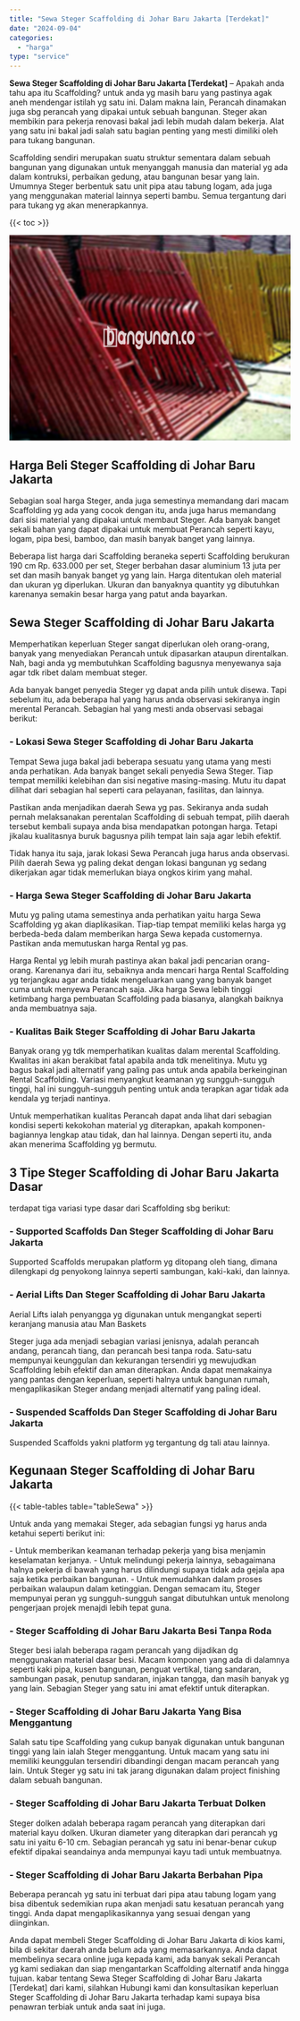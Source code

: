 ```yaml
---
title: "Sewa Steger Scaffolding di Johar Baru Jakarta [Terdekat]"
date: "2024-09-04"
categories: 
  - "harga"
type: "service"
---
```


**Sewa Steger Scaffolding di Johar Baru Jakarta \[Terdekat\]** – Apakah anda tahu apa itu Scaffolding? untuk anda yg masih baru yang pastinya agak aneh mendengar istilah yg satu ini. Dalam makna lain, Perancah dinamakan juga sbg perancah yang dipakai untuk sebuah bangunan. Steger akan membikin para pekerja renovasi bakal jadi lebih mudah dalam bekerja. Alat yang satu ini bakal jadi salah satu bagian penting yang mesti dimiliki oleh para tukang bangunan.

Scaffolding sendiri merupakan suatu struktur sementara dalam sebuah bangunan yang digunakan untuk menyanggah manusia dan material yg ada dalam kontruksi, perbaikan gedung, atau bangunan besar yang lain. Umumnya Steger berbentuk satu unit pipa atau tabung logam, ada juga yang menggunakan material lainnya seperti bambu. Semua tergantung dari para tukang yg akan menerapkannya.

{{< toc >}}

![Sewa Steger Scaffolding di Johar Baru Jakarta [Terdekat]](/images/sewa-scaffolding-steger-30.png)

## Harga Beli Steger Scaffolding di Johar Baru Jakarta

Sebagian soal harga Steger, anda juga semestinya memandang dari macam Scaffolding yg ada yang cocok dengan itu, anda juga harus memandang dari sisi material yang dipakai untuk membaut Steger. Ada banyak banget sekali bahan yang dapat dipakai untuk membuat Perancah seperti kayu, logam, pipa besi, bamboo, dan masih banyak banget yang lainnya.

Beberapa list harga dari Scaffolding beraneka seperti Scaffolding berukuran 190 cm Rp. 633.000 per set, Steger berbahan dasar aluminium 13 juta per set dan masih banyak banget yg yang lain. Harga ditentukan oleh material dan ukuran yg diperlukan. Ukuran dan banyaknya quantity yg dibutuhkan karenanya semakin besar harga yang patut anda bayarkan.

## Sewa Steger Scaffolding di Johar Baru Jakarta

Memperhatikan keperluan Steger sangat diperlukan oleh orang-orang, banyak yang menyediakan Perancah untuk dipasarkan ataupun direntalkan. Nah, bagi anda yg membutuhkan Scaffolding bagusnya menyewanya saja agar tdk ribet dalam membuat steger.

Ada banyak banget penyedia Steger yg dapat anda pilih untuk disewa. Tapi sebelum itu, ada beberapa hal yang harus anda observasi sekiranya ingin merental Perancah. Sebagian hal yang mesti anda observasi sebagai berikut:

### \- Lokasi Sewa Steger Scaffolding di Johar Baru Jakarta

Tempat Sewa juga bakal jadi beberapa sesuatu yang utama yang mesti anda perhatikan. Ada banyak banget sekali penyedia Sewa Steger. Tiap tempat memiliki kelebihan dan sisi negative masing-masing. Mutu itu dapat dilihat dari sebagian hal seperti cara pelayanan, fasilitas, dan lainnya.

Pastikan anda menjadikan daerah Sewa yg pas. Sekiranya anda sudah pernah melaksanakan perentalan Scaffolding di sebuah tempat, pilih daerah tersebut kembali supaya anda bisa mendapatkan potongan harga. Tetapi jikalau kualitasnya buruk bagusnya pilih tempat lain saja agar lebih efektif.

Tidak hanya itu saja, jarak lokasi Sewa Perancah juga harus anda observasi. Pilih daerah Sewa yg paling dekat dengan lokasi bangunan yg sedang dikerjakan agar tidak memerlukan biaya ongkos kirim yang mahal.

### \- Harga Sewa Steger Scaffolding di Johar Baru Jakarta

Mutu yg paling utama semestinya anda perhatikan yaitu harga Sewa Scaffolding yg akan diaplikasikan. Tiap-tiap tempat memiliki kelas harga yg berbeda-beda dalam memberikan harga Sewa kepada customernya. Pastikan anda memutuskan harga Rental yg pas.

Harga Rental yg lebih murah pastinya akan bakal jadi pencarian orang-orang. Karenanya dari itu, sebaiknya anda mencari harga Rental Scaffolding yg terjangkau agar anda tidak mengeluarkan uang yang banyak banget cuma untuk menyewa Perancah saja. Jika harga Sewa lebih tinggi ketimbang harga pembuatan Scaffolding pada biasanya, alangkah baiknya anda membuatnya saja.

### \- Kualitas Baik Steger Scaffolding di Johar Baru Jakarta

Banyak orang yg tdk memperhatikan kualitas dalam merental Scaffolding. Kwalitas ini akan berakibat fatal apabila anda tdk menelitinya. Mutu yg bagus bakal jadi alternatif yang paling pas untuk anda apabila berkeinginan Rental Scaffolding. Variasi menyangkut keamanan yg sungguh-sungguh tinggi, hal ini sungguh-sungguh penting untuk anda terapkan agar tidak ada kendala yg terjadi nantinya.

Untuk memperhatikan kualitas Perancah dapat anda lihat dari sebagian kondisi seperti kekokohan material yg diterapkan, apakah komponen-bagiannya lengkap atau tidak, dan hal lainnya. Dengan seperti itu, anda akan menerima Scaffolding yg bermutu.

## 3 Tipe Steger Scaffolding di Johar Baru Jakarta Dasar

terdapat tiga variasi type dasar dari Scaffolding sbg berikut:

### \- Supported Scaffolds Dan Steger Scaffolding di Johar Baru Jakarta

Supported Scaffolds merupakan platform yg ditopang oleh tiang, dimana dilengkapi dg penyokong lainnya seperti sambungan, kaki-kaki, dan lainnya.

### \- Aerial Lifts Dan Steger Scaffolding di Johar Baru Jakarta

Aerial Lifts ialah penyangga yg digunakan untuk mengangkat seperti keranjang manusia atau Man Baskets

Steger juga ada menjadi sebagian variasi jenisnya, adalah perancah andang, perancah tiang, dan perancah besi tanpa roda. Satu-satu mempunyai keunggulan dan kekurangan tersendiri yg mewujudkan Scaffolding lebih efektif dan aman diterapkan. Anda dapat memakainya yang pantas dengan keperluan, seperti halnya untuk bangunan rumah, mengaplikasikan Steger andang menjadi alternatif yang paling ideal.

### \- Suspended Scaffolds Dan Steger Scaffolding di Johar Baru Jakarta

Suspended Scaffolds yakni platform yg tergantung dg tali atau lainnya.

## Kegunaan Steger Scaffolding di Johar Baru Jakarta

{{< table-tables table="tableSewa" >}}

Untuk anda yang memakai Steger, ada sebagian fungsi yg harus anda ketahui seperti berikut ini:

\- Untuk memberikan keamanan terhadap pekerja yang bisa menjamin keselamatan kerjanya. - Untuk melindungi pekerja lainnya, sebagaimana halnya pekerja di bawah yang harus dilindungi supaya tidak ada gejala apa saja ketika perbaikan bangunan. - Untuk memudahkan dalam proses perbaikan walaupun dalam ketinggian. Dengan semacam itu, Steger mempunyai peran yg sungguh-sungguh sangat dibutuhkan untuk menolong pengerjaan projek menajdi lebih tepat guna.

### \- Steger Scaffolding di Johar Baru Jakarta Besi Tanpa Roda

Steger besi ialah beberapa ragam perancah yang dijadikan dg menggunakan material dasar besi. Macam komponen yang ada di dalamnya seperti kaki pipa, kusen bangunan, penguat vertikal, tiang sandaran, sambungan pasak, penutup sandaran, injakan tangga, dan masih banyak yg yang lain. Sebagian Steger yang satu ini amat efektif untuk diterapkan.

### \- Steger Scaffolding di Johar Baru Jakarta Yang Bisa Menggantung

Salah satu tipe Scaffolding yang cukup banyak digunakan untuk bangunan tinggi yang lain ialah Steger menggantung. Untuk macam yang satu ini memiliki keunggulan tersendiri dibandingi dengan macam perancah yang lain. Untuk Steger yg satu ini tak jarang digunakan dalam project finishing dalam sebuah bangunan.

### \- Steger Scaffolding di Johar Baru Jakarta Terbuat Dolken

Steger dolken adalah beberapa ragam perancah yang diterapkan dari material kayu dolken. Ukuran diameter yang diterapkan dari perancah yg satu ini yaitu 6-10 cm. Sebagian perancah yg satu ini benar-benar cukup efektif dipakai seandainya anda mempunyai kayu tadi untuk membuatnya.

### \- Steger Scaffolding di Johar Baru Jakarta Berbahan Pipa

Beberapa perancah yg satu ini terbuat dari pipa atau tabung logam yang bisa dibentuk sedemikian rupa akan menjadi satu kesatuan perancah yang tinggi. Anda dapat mengaplikasikannya yang sesuai dengan yang diinginkan.

Anda dapat membeli Steger Scaffolding di Johar Baru Jakarta di kios kami, bila di sekitar daerah anda belum ada yang memasarkannya. Anda dapat membelinya secara online juga kepada kami, ada banyak sekali Perancah yg kami sediakan dan siap mengantarkan Scaffolding alternatif anda hingga tujuan. kabar tentang Sewa Steger Scaffolding di Johar Baru Jakarta \[Terdekat\] dari kami, silahkan Hubungi kami dan konsultasikan keperluan Steger Scaffolding di Johar Baru Jakarta terhadap kami supaya bisa penawran terbiak untuk anda saat ini juga.
